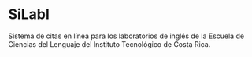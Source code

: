 # SiLabI
Sistema de citas en línea para los laboratorios de inglés de la Escuela de Ciencias del Lenguaje del Instituto Tecnológico de Costa Rica.
